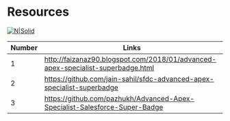 
# Resources

[![N|Solid](https://cldup.com/dTxpPi9lDf.thumb.png)](https://nodesource.com/products/nsolid)

| Number | Links |
| ------ | ------ |
| 1 | http://faizanaz90.blogspot.com/2018/01/advanced-apex-specialist-superbadge.html |
| 2 | https://github.com/jain-sahil/sfdc-advanced-apex-specialist-superbadge |
| 3 | https://github.com/pazhukh/Advanced-Apex-Specialist-Salesforce-Super-Badge |
